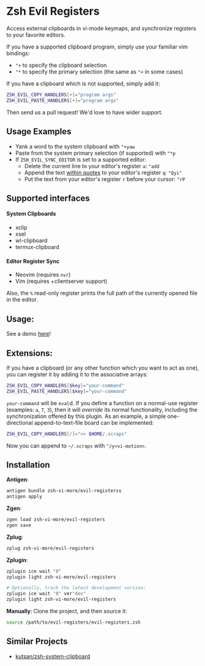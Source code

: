 # Zsh Evil Registers
Access external clipboards in vi-mode keymaps,
and synchronize registers to your favorite editors.

If you have a supported clipboard program, simply use your familiar vim bindings:
- `"+` to specify the clipboard selection
- `"*` to specify the primary selection (the same as `"+` in some cases)

If you have a clipboard which is not supported, simply add it:
```zsh
ZSH_EVIL_COPY_HANDLERS[+]="program args"
ZSH_EVIL_PASTE_HANDLERS[+]="program args"
```

Then send us a pull request! We'd love to have wider support.

## Usage Examples

- Yank a word to the system clipboard with `"+yaw`
- Paste from the system primary selection (if supported) with `"*p`
- If `ZSH_EVIL_SYNC_EDITOR` is set to a supported editor:
  - Delete the current line to your editor's register `a`: `"add`
  - Append the text [within quotes](https://github.com/zsh-vi-more/vi-motions) to your editor's register `q`: `"Qyi"`
  - Put the text from your editor's register `r` before your cursor: `"rP`

## Supported interfaces

#### System Clipboards

- xclip
- xsel
- wl-clipboard
- termux-clipboard

#### Editor Register Sync

- Neovim (requires `nvr`)
- Vim (requires +clientserver support)

Also, the `%` read-only register prints
the full path of the currently opened file in the editor.

## Usage:

See a demo [here](https://asciinema.org/a/q0N73xBvkYDBhBjR8DmD5F78w)!

## Extensions:

If you have a clipboard (or any other function which you want to act as one),
you can register it by adding it to the associative arrays:

```zsh
ZSH_EVIL_COPY_HANDLERS[$key]="your-command"
ZSH_EVIL_PASTE_HANDLERS[$key]="your-command"
```

`your-command` will be `eval`d.
If you define a function on a normal-use register (examples: `a`, `T`, `3`),
then it will *override* its normal functionality, including the synchronization offered by this plugin.
As an example, a simple one-directional append-to-text-file board can be implemented:

```zsh
ZSH_EVIL_COPY_HANDLERS[/]=">> $HOME/.scraps"
```
Now you can append to `~/.scraps` with `"/y<vi-motion>`.

## Installation

**Antigen**:
```zsh
antigen bundle zsh-vi-more/evil-registerss
antigen apply
```

**Zgen**:
```zsh
zgen load zsh-vi-more/evil-registers
zgen save
```


**Zplug**:
```zsh
zplug zsh-vi-more/evil-registers
```

**Zplugin**:
```zsh
zplugin ice wait "0"
zplugin light zsh-vi-more/evil-registers

# Optionally, track the latest development version:
zplugin ice wait "0" ver"dev"
zplugin light zsh-vi-more/evil-registers
```

**Manually**: Clone the project, and then source it:
```zsh
source /path/to/evil-registers/evil-registers.zsh
```

## Similar Projects

- [kutsan/zsh-system-clipboard](https://github.com/kutsan/zsh-system-clipboard)
